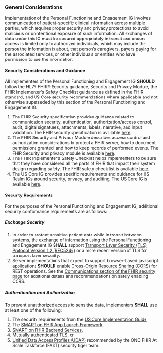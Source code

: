 ### General Considerations
Implementation of the Personal Functioning and Engagement IG involves communication of patient-specific clinical information across multiple parties, which requires proper security and privacy protections to avoid malicious or unintentional exposure of such information. All exchanges of data under this IG must be secured appropriately in transit and ensure access is limited only to authorized individuals, which may include the person the information is about, that person’s caregivers, payers paying for the  associated services, or other individuals or entities who have permission to use the information.

#### Security Considerations and Guidance
All implementers of the Personal Functioning and Engagement IG **SHOULD** follow the HL7® FHIR® Security guidance, Security and Privacy Module, the FHIR Implementer’s Safety Checklist guidance as defined in the FHIR standard, and US Core security recommendations where applicable and not otherwise superseded by this section of the Personal Functioning and Engagement IG.

1.	The FHIR Security specification provides guidance related to communication security, authentication, authorization/access control, audit, digital signatures, attachments, labels, narrative, and input validation. The FHIR security specification is available [here](http://hl7.org/FHIR/R4/security.html).
2.	The FHIR Security and Privacy Module describes access control and authorization considerations to protect a FHIR server, how to document permissions granted, and how to keep records of performed events. The FHIR Security and privacy module is available [here](http://hl7.org/FHIR/R4/secpriv-module.html).
3.	The FHIR Implementer’s Safety Checklist helps implementers to be sure that they have considered all the parts of FHIR that impact their system design regarding safety. The FHIR safety check list is available [here](http://hl7.org/FHIR/R4/safety.html).
4.  The US Core IG provides specific requirements and guidance for US Realm IGs around security, privacy, and auditing. The US Core IG is available [here](http://hl7.org/FHIR/us/core/security.html).

#### Security Requirements
For the purposes of the Personal Functioning and Engagement IG, additional security conformance requirements are as follows:

##### Exchange Security
1.  In order to protect sensitive patient data while in transit between systems, the exchange of information using the Personal Functioning and Engagement IG **SHALL** support [Transport Layer Security (TLS) Protocol Version 1.2 (RFC5246)](https://tools.ietf.org/html/rfc5246) or a more recent version of TLS for transport layer security.
2.  Server implementations that expect to support browser-based javascript applications **SHOULD** enable [Cross-Origin Resource Sharing (CORS)](https://www.w3.org/TR/cors/) for REST operations. See the [Communications section of the FHIR security page](http://hl7.org/FHIR/R4/security.html#http) for additional details and recommendations on safely enabling CORS.  

##### Authentication and Authorization 
To prevent unauthorized access to sensitive data, implementers **SHALL** use at least one of the following:

1.  The security requirements from the [US Core Implementation Guide](http://hl7.org/FHIR/us/core/security.html),
2.  The [SMART on FHIR App Launch Framework](http://hl7.org/FHIR/smart-app-launch/index.html),
3.  [SMART on FHIR Backend Services](http://www.hl7.org/FHIR/smart-app-launch/backend-services.html),
4.	Mutually authenticated TLS, or
5.  [Unified Data Access Profiles (UDAP)](https://www.udap.org/) recommended by the ONC FHIR At Scale Taskforce (FAST) security tiger team.